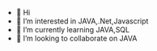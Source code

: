 - 👋 Hi
- 👀 I’m interested in JAVA,.Net,Javascript
- 🌱 I’m currently learning JAVA,SQL
- 💞️ I’m looking to collaborate on JAVA

<!---
needlina/needlina is a ✨ special ✨ repository because its `README.md` (this file) appears on your GitHub profile.
You can click the Preview link to take a look at your changes.
--->
